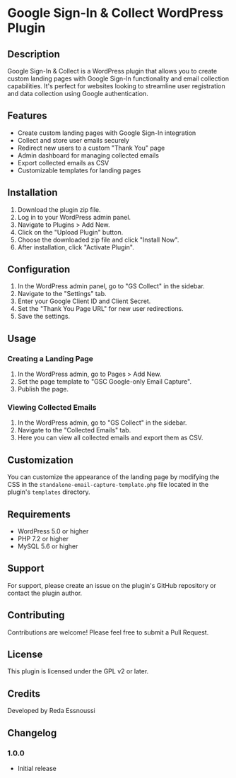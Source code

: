 # Google Sign-In & Collect WordPress Plugin

## Description

Google Sign-In & Collect is a WordPress plugin that allows you to create custom landing pages with Google Sign-In functionality and email collection capabilities. It's perfect for websites looking to streamline user registration and data collection using Google authentication.

## Features

- Create custom landing pages with Google Sign-In integration
- Collect and store user emails securely
- Redirect new users to a custom "Thank You" page
- Admin dashboard for managing collected emails
- Export collected emails as CSV
- Customizable templates for landing pages

## Installation

1. Download the plugin zip file.
2. Log in to your WordPress admin panel.
3. Navigate to Plugins > Add New.
4. Click on the "Upload Plugin" button.
5. Choose the downloaded zip file and click "Install Now".
6. After installation, click "Activate Plugin".

## Configuration

1. In the WordPress admin panel, go to "GS Collect" in the sidebar.
2. Navigate to the "Settings" tab.
3. Enter your Google Client ID and Client Secret.
4. Set the "Thank You Page URL" for new user redirections.
5. Save the settings.

## Usage

### Creating a Landing Page

1. In the WordPress admin, go to Pages > Add New.
2. Set the page template to "GSC Google-only Email Capture".
3. Publish the page.

### Viewing Collected Emails

1. In the WordPress admin, go to "GS Collect" in the sidebar.
2. Navigate to the "Collected Emails" tab.
3. Here you can view all collected emails and export them as CSV.

## Customization

You can customize the appearance of the landing page by modifying the CSS in the `standalone-email-capture-template.php` file located in the plugin's `templates` directory.

## Requirements

- WordPress 5.0 or higher
- PHP 7.2 or higher
- MySQL 5.6 or higher

## Support

For support, please create an issue on the plugin's GitHub repository or contact the plugin author.

## Contributing

Contributions are welcome! Please feel free to submit a Pull Request.

## License

This plugin is licensed under the GPL v2 or later.

## Credits

Developed by Reda Essnoussi

## Changelog

### 1.0.0

- Initial release
